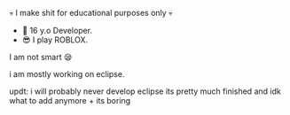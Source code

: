 💀 I make shit for educational purposes only 💀

- 👀 16 y.o Developer.
- 😎 I play ROBLOX.

I am not smart 😪

i am mostly working on eclipse.

updt: i will probably never develop eclipse its pretty much finished and idk what to add anymore + its boring 


<!---
RiaxGX/RiaxGX is a ✨ special ✨ repository because its `README.md` (this file) appears on your GitHub profile.
You can click the Preview link to take a look at your changes.
--->
